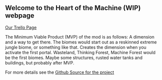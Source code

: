 ## Welcome to the Heart of the Machine (WIP) webpage

[Our Trello Page](https://trello.com/b/LM2DHkuS)

The Minimum Viable Product (MVP) of the mod is as follows: 
A dimension and a way to get there. The biomes would start out as a reskinned extreme jungle biome, or something like that. Creates the dimension when you activate the first portal. Wasteland, Thinking Forest, Machine Forest would be the first biomes. Maybe some structures, rusted water tanks and buildings, but probably after MVP. 

For more details see the [Github Source for the project](https://github.com/Heart-of-the-Machine/heart-of-the-machine)

